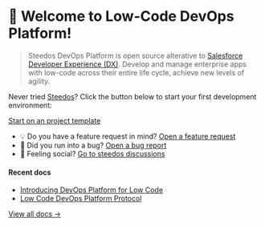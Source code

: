 # 👋 Welcome to Low-Code DevOps Platform!

> Steedos DevOps Platform is open source alterative to [Salesforce Developer Experience (DX)](https://developer.salesforce.com/developer-centers/developer-experience). Develop and manage enterprise apps with low-code across their entire life cycle, achieve new levels of agility.

Never tried [Steedos](https://www.steedos.com/)? Click the button below to start your first development environment:

[Start on an project template](https://github.com/steedos/steedos-project-template)

* 💡 Do you have a feature request in mind? [Open a feature request](https://github.com/steedos/steedos-platform/issues/new?template=--feature-request.yml)
* 🐛 Did you run into a bug? [Open a bug report](https://github.com/steedos/steedos-platform/issues/new?template=--bug-report.yml)
* 🦩 Feeling social? [Go to steedos discussions](https://github.com/orgs/steedos/discussions)

#### Recent docs

- [Introducing DevOps Platform for Low Code](https://www.steedos.cn/docs/deploy/devops)
- [Low Code DevOps Platform Protocol](https://www.low-code-protocol.com/)

[View all docs &rarr;](https://www.steedos.com/docs)
